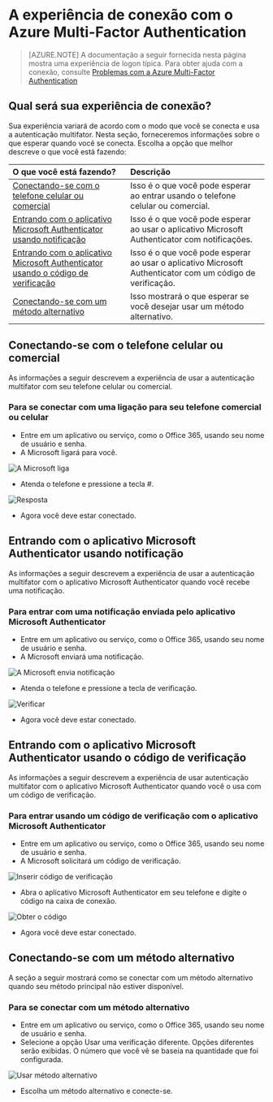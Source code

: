 <properties 
	pageTitle="Azure MFA A experiência de conexão com o Azure Multi-Factor Authentication" 
	description="Esta página fornecerá orientação de onde procurar os vários métodos de conexão disponíveis com o Azure MFA."
	keywords="autenticação do usuário, experiência de conexão, conectar com telefone celular, conectar com telefone do escritório" 
	services="multi-factor-authentication" 
	documentationCenter="" 
	authors="billmath" 
	manager="stevenpo" 
	editor="curtland"/>

<tags 
	ms.service="multi-factor-authentication" 
	ms.workload="identity" 
	ms.tgt_pltfrm="na" 
	ms.devlang="na" 
	ms.topic="article" 
	ms.date="08/22/2016" 
	ms.author="billmath"/>

# A experiência de conexão com o Azure Multi-Factor Authentication
> [AZURE.NOTE]  A documentação a seguir fornecida nesta página mostra uma experiência de logon típica. Para obter ajuda com a conexão, consulte [Problemas com a Azure Multi-Factor Authentication](multi-factor-authentication-end-user-manage-settings.md)



## Qual será sua experiência de conexão?
Sua experiência variará de acordo com o modo que você se conecta e usa a autenticação multifator. Nesta seção, forneceremos informações sobre o que esperar quando você se conecta. Escolha a opção que melhor descreve o que você está fazendo:


O que você está fazendo?|Descrição
:------------- | :------------- | 
[Conectando-se com o telefone celular ou comercial](#signing-in-with-mobile-or-office-phone) | Isso é o que você pode esperar ao entrar usando o telefone celular ou comercial.
[Entrando com o aplicativo Microsoft Authenticator usando notificação](#signing-in-with-the-microsoft-authenticator-app-using-notification) | Isso é o que você pode esperar ao usar o aplicativo Microsoft Authenticator com notificações.
[Entrando com o aplicativo Microsoft Authenticator usando o código de verificação](#signing-in-with-the-microsoft-authenticator-app-using-verification-code)|Isso é o que você pode esperar ao usar o aplicativo Microsoft Authenticator com um código de verificação.
[Conectando-se com um método alternativo](#signing-in-with-an-alternate-method)|Isso mostrará o que esperar se você desejar usar um método alternativo.

## Conectando-se com o telefone celular ou comercial

As informações a seguir descrevem a experiência de usar a autenticação multifator com seu telefone celular ou comercial.

### Para se conectar com uma ligação para seu telefone comercial ou celular

- Entre em um aplicativo ou serviço, como o Office 365, usando seu nome de usuário e senha.
- A Microsoft ligará para você.

![A Microsoft liga](./media/multi-factor-authentication-end-user-signin-phone/call.png)

- Atenda o telefone e pressione a tecla #.

![Resposta](./media/multi-factor-authentication-end-user-signin-phone/phone.png)

- Agora você deve estar conectado.</li>

## Entrando com o aplicativo Microsoft Authenticator usando notificação

As informações a seguir descrevem a experiência de usar a autenticação multifator com o aplicativo Microsoft Authenticator quando você recebe uma notificação.

### Para entrar com uma notificação enviada pelo aplicativo Microsoft Authenticator

- Entre em um aplicativo ou serviço, como o Office 365, usando seu nome de usuário e senha.
- A Microsoft enviará uma notificação.

![A Microsoft envia notificação](./media/multi-factor-authentication-end-user-signin-app-notify/notify.png)


- Atenda o telefone e pressione a tecla de verificação.

![Verificar](./media/multi-factor-authentication-end-user-signin-app-notify/phone.png)


- Agora você deve estar conectado.


## Entrando com o aplicativo Microsoft Authenticator usando o código de verificação

As informações a seguir descrevem a experiência de usar autenticação multifator com o aplicativo Microsoft Authenticator quando você o usa com um código de verificação.

### Para entrar usando um código de verificação com o aplicativo Microsoft Authenticator

- Entre em um aplicativo ou serviço, como o Office 365, usando seu nome de usuário e senha.
- A Microsoft solicitará um código de verificação.

![Inserir código de verificação](./media/multi-factor-authentication-end-user-signin-app-verify/verify.png)

- Abra o aplicativo Microsoft Authenticator em seu telefone e digite o código na caixa de conexão.

![Obter o código](./media/multi-factor-authentication-end-user-signin-app-verify/phone.png)

- Agora você deve estar conectado.


## Conectando-se com um método alternativo


A seção a seguir mostrará como se conectar com um método alternativo quando seu método principal não estiver disponível.

### Para se conectar com um método alternativo

- Entre em um aplicativo ou serviço, como o Office 365, usando seu nome de usuário e senha.
- Selecione a opção Usar uma verificação diferente. Opções diferentes serão exibidas. O número que você vê se baseia na quantidade que foi configurada.

![Usar método alternativo](./media/multi-factor-authentication-end-user-signin-alt/alt.png)

- Escolha um método alternativo e conecte-se.

 

<!---HONumber=AcomDC_0824_2016-->